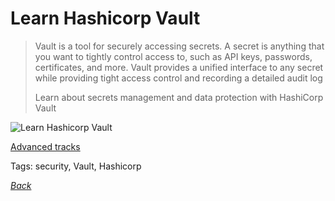 
# Learn Hashicorp Vault

> Vault is a tool for securely accessing secrets. A secret is anything that you want to tightly control access to, such as API keys, passwords, certificates, and more. Vault provides a unified interface to any secret while providing tight access control and recording a detailed audit log
> 
> Learn about secrets management and data protection with HashiCorp Vault

![Learn Hashicorp Vault](https://learn.hashicorp.com/vault/)

[Advanced tracks](https://learn.hashicorp.com/vault/#advanced)

Tags: security, Vault, Hashicorp

[_Back_](../)
